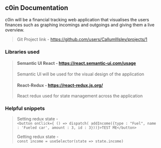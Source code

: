 ## **c0in** Documentation

c0in will be a financial tracking web application that visualises the 
users finances such as graphing incomings and outgoings and giving them
a live overview.

>Git Project link - https://github.com/users/CallumIllsley/projects/1

### Libraries used
> #### Semantic UI React - https://react.semantic-ui.com/usage
> Semantic UI will be used for the visual design of the application
>
> #### React-Redux - https://react-redux.js.org/
> React redux used for state management across the application

### Helpful snippets

> Setting redux state -         
> ```<button onClick={ () => dispatch( addIncome({type : "Fuel", name : 'Fueled car', amount : 3, id : 3}))}>TEST ME</button> ```
>
> Getting redux state - <br/>
> ```const income = useSelector(state => state.income)```
